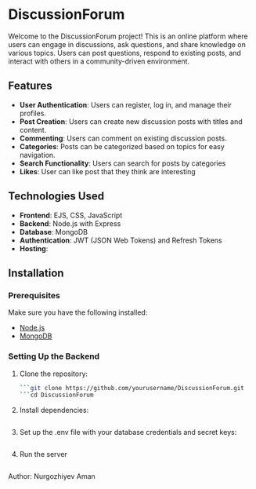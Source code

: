 # DiscussionForum

Welcome to the DiscussionForum project! This is an online platform where users can engage in discussions, ask questions, and share knowledge on various topics. Users can post questions, respond to existing posts, and interact with others in a community-driven environment.

## Features

- **User Authentication**: Users can register, log in, and manage their profiles.
- **Post Creation**: Users can create new discussion posts with titles and content.
- **Commenting**: Users can comment on existing discussion posts.
- **Categories**: Posts can be categorized based on topics for easy navigation.
- **Search Functionality**: Users can search for posts by categories
- **Likes**: User can like post that they think are interesting 

## Technologies Used

- **Frontend**: EJS, CSS, JavaScript
- **Backend**: Node.js with Express 
- **Database**: MongoDB 
- **Authentication**: JWT (JSON Web Tokens) and Refresh Tokens
- **Hosting**: 

## Installation

### Prerequisites

Make sure you have the following installed:

- [Node.js](https://nodejs.org/)
- [MongoDB](https://www.mongodb.com/) 

### Setting Up the Backend

1. Clone the repository:
   ```bash
   ```git clone https://github.com/yourusername/DiscussionForum.git
   ```cd DiscussionForum

2. Install dependencies:
   ```npm install

3. Set up the .env file with your database credentials and secret keys:
   ```touch .env

4. Run the server
   ```node server

Author: Nurgozhiyev Aman


